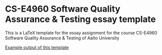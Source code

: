 # CS-E4960 Software Quality Assurance & Testing essay template

This is a LaTeX template for the essay assignment for the course CS-E4960 Software Quality Assurance & Testing of Aalto University

[Example output of this template](example.pdf)
